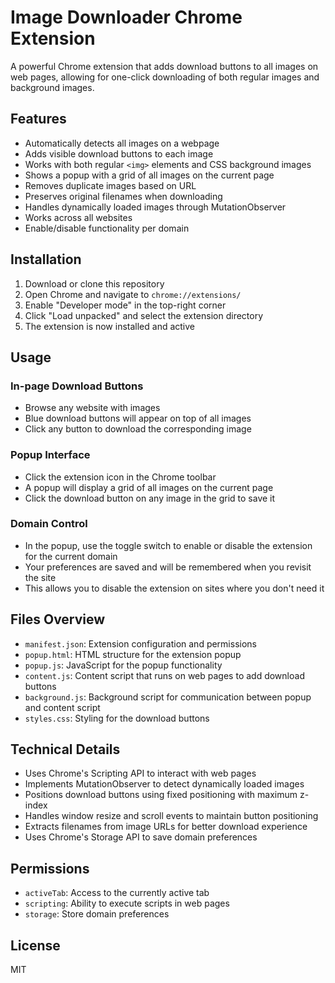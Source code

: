 # Image Downloader Chrome Extension

A powerful Chrome extension that adds download buttons to all images on web pages, allowing for one-click downloading of both regular images and background images.

## Features

- Automatically detects all images on a webpage
- Adds visible download buttons to each image
- Works with both regular `<img>` elements and CSS background images
- Shows a popup with a grid of all images on the current page
- Removes duplicate images based on URL
- Preserves original filenames when downloading
- Handles dynamically loaded images through MutationObserver
- Works across all websites
- Enable/disable functionality per domain

## Installation

1. Download or clone this repository
2. Open Chrome and navigate to `chrome://extensions/`
3. Enable "Developer mode" in the top-right corner
4. Click "Load unpacked" and select the extension directory
5. The extension is now installed and active

## Usage

### In-page Download Buttons

- Browse any website with images
- Blue download buttons will appear on top of all images
- Click any button to download the corresponding image

### Popup Interface

- Click the extension icon in the Chrome toolbar
- A popup will display a grid of all images on the current page
- Click the download button on any image in the grid to save it

### Domain Control

- In the popup, use the toggle switch to enable or disable the extension for the current domain
- Your preferences are saved and will be remembered when you revisit the site
- This allows you to disable the extension on sites where you don't need it

## Files Overview

- `manifest.json`: Extension configuration and permissions
- `popup.html`: HTML structure for the extension popup
- `popup.js`: JavaScript for the popup functionality
- `content.js`: Content script that runs on web pages to add download buttons
- `background.js`: Background script for communication between popup and content script
- `styles.css`: Styling for the download buttons

## Technical Details

- Uses Chrome's Scripting API to interact with web pages
- Implements MutationObserver to detect dynamically loaded images
- Positions download buttons using fixed positioning with maximum z-index
- Handles window resize and scroll events to maintain button positioning
- Extracts filenames from image URLs for better download experience
- Uses Chrome's Storage API to save domain preferences

## Permissions

- `activeTab`: Access to the currently active tab
- `scripting`: Ability to execute scripts in web pages
- `storage`: Store domain preferences

## License

MIT
